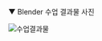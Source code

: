 ▼ Blender 수업 결과물 사진

![수업결과물](https://user-images.githubusercontent.com/62154896/194557817-54675fcf-f07b-4deb-b3e6-05ff6d97d018.JPG)

